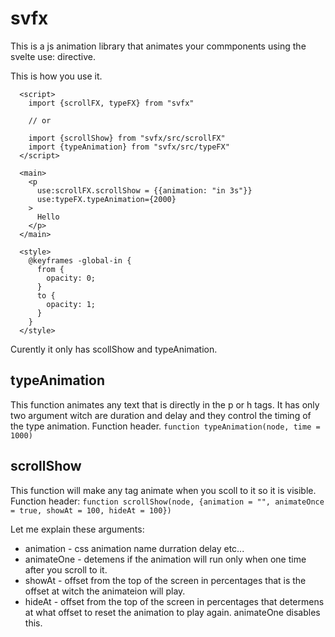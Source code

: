 # svfx

This is a js animation library that animates your commponents using the svelte use: directive.

This is how you use it.

```
  <script>
    import {scrollFX, typeFX} from "svfx"

    // or

    import {scrollShow} from "svfx/src/scrollFX"
    import {typeAnimation} from "svfx/src/typeFX"
  </script>

  <main>
    <p 
      use:scrollFX.scrollShow = {{animation: "in 3s"}}  
      use:typeFX.typeAnimation={2000}
    >
      Hello
    </p>
  </main>

  <style>
    @keyframes -global-in {
      from {
        opacity: 0;
      }
      to {
        opacity: 1;
      }
    }
  </style>
```

Curently it only has scollShow and typeAnimation.

## typeAnimation

This function animates any text that is directly in the p or h tags.
It has only two argument witch are duration and delay and they control the timing of the type animation.
Function header.
`function typeAnimation(node, time = 1000)`

## scrollShow 

This function will make any tag animate when you scoll to it so it is visible.
Function header:
`function scrollShow(node, {animation = "", animateOnce = true, showAt = 100, hideAt = 100})`

Let me explain these arguments:
  - animation - css animation name durration delay etc...
  - animateOne - detemens if the animation will run only when one time after you scroll to it.
  - showAt - offset from the top of the screen in percentages that is the offset at witch the animateion will play.
  - hideAt - offset from the top of the screen in percentages that determens at what offset to reset the animation to play again. animateOne disables this.